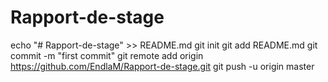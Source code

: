 # Rapport-de-stage
echo "# Rapport-de-stage" >> README.md
git init
git add README.md
git commit -m "first commit"
git remote add origin https://github.com/EndlaM/Rapport-de-stage.git
git push -u origin master
